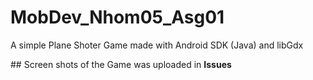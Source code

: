 # MobDev_Nhom05_Asg01
<p>A simple Plane Shoter Game made with Android SDK (Java) and libGdx</p>
## Screen shots of the Game was uploaded in <strong>Issues</strong> <br/>

